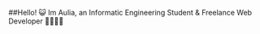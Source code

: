 ##Hello! :smiley_cat:
Im Aulia, an Informatic Engineering Student & Freelance Web Developer :man_technologist::man_student: